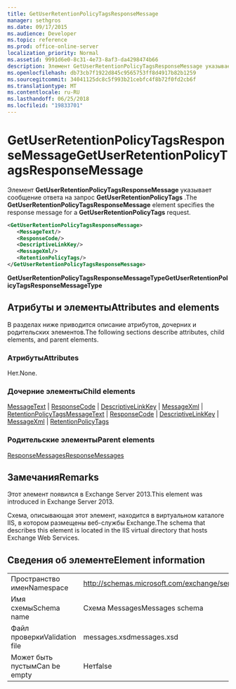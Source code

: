 ```yaml
---
title: GetUserRetentionPolicyTagsResponseMessage
manager: sethgros
ms.date: 09/17/2015
ms.audience: Developer
ms.topic: reference
ms.prod: office-online-server
localization_priority: Normal
ms.assetid: 9991d6e0-8c31-4e73-8af3-da4298474b66
description: Элемент GetUserRetentionPolicyTagsResponseMessage указывает сообщение ответа на запрос GetUserRetentionPolicyTags.
ms.openlocfilehash: db73cb7f1922d845c9565753ff8d4917b82b1259
ms.sourcegitcommit: 34041125dc8c5f993b21cebfc4f8b72f0fd2cb6f
ms.translationtype: MT
ms.contentlocale: ru-RU
ms.lasthandoff: 06/25/2018
ms.locfileid: "19833701"
---
```

# <a name="getuserretentionpolicytagsresponsemessage"></a><span data-ttu-id="f8d73-103">GetUserRetentionPolicyTagsResponseMessage</span><span class="sxs-lookup"><span data-stu-id="f8d73-103">GetUserRetentionPolicyTagsResponseMessage</span></span>

<span data-ttu-id="f8d73-104">Элемент **GetUserRetentionPolicyTagsResponseMessage** указывает сообщение ответа на запрос **GetUserRetentionPolicyTags** .</span><span class="sxs-lookup"><span data-stu-id="f8d73-104">The **GetUserRetentionPolicyTagsResponseMessage** element specifies the response message for a **GetUserRetentionPolicyTags** request.</span></span> 
  
```XML
<GetUserRetentionPolicyTagsResponseMessage>
   <MessageText/>
   <ResponseCode/>
   <DescriptiveLinkKey/>
   <MessageXml/>
   <RetentionPolicyTags/>
</GetUserRetentionPolicyTagsResponseMessage>
```

 <span data-ttu-id="f8d73-105">**GetUserRetentionPolicyTagsResponseMessageType**</span><span class="sxs-lookup"><span data-stu-id="f8d73-105">**GetUserRetentionPolicyTagsResponseMessageType**</span></span>
## <a name="attributes-and-elements"></a><span data-ttu-id="f8d73-106">Атрибуты и элементы</span><span class="sxs-lookup"><span data-stu-id="f8d73-106">Attributes and elements</span></span>

<span data-ttu-id="f8d73-107">В разделах ниже приводится описание атрибутов, дочерних и родительских элементов.</span><span class="sxs-lookup"><span data-stu-id="f8d73-107">The following sections describe attributes, child elements, and parent elements.</span></span>
  
### <a name="attributes"></a><span data-ttu-id="f8d73-108">Атрибуты</span><span class="sxs-lookup"><span data-stu-id="f8d73-108">Attributes</span></span>

<span data-ttu-id="f8d73-109">Нет.</span><span class="sxs-lookup"><span data-stu-id="f8d73-109">None.</span></span>
  
### <a name="child-elements"></a><span data-ttu-id="f8d73-110">Дочерние элементы</span><span class="sxs-lookup"><span data-stu-id="f8d73-110">Child elements</span></span>

<span data-ttu-id="f8d73-111">[MessageText](messagetext.md) | [ResponseCode](responsecode.md) | [DescriptiveLinkKey](descriptivelinkkey.md) | [MessageXml](messagexml.md) | [RetentionPolicyTags](retentionpolicytags.md)</span><span class="sxs-lookup"><span data-stu-id="f8d73-111">[MessageText](messagetext.md) | [ResponseCode](responsecode.md) | [DescriptiveLinkKey](descriptivelinkkey.md) | [MessageXml](messagexml.md) | [RetentionPolicyTags](retentionpolicytags.md)</span></span>
  
### <a name="parent-elements"></a><span data-ttu-id="f8d73-112">Родительские элементы</span><span class="sxs-lookup"><span data-stu-id="f8d73-112">Parent elements</span></span>

[<span data-ttu-id="f8d73-113">ResponseMessages</span><span class="sxs-lookup"><span data-stu-id="f8d73-113">ResponseMessages</span></span>](responsemessages.md)
  
## <a name="remarks"></a><span data-ttu-id="f8d73-114">Замечания</span><span class="sxs-lookup"><span data-stu-id="f8d73-114">Remarks</span></span>

<span data-ttu-id="f8d73-115">Этот элемент появился в Exchange Server 2013.</span><span class="sxs-lookup"><span data-stu-id="f8d73-115">This element was introduced in Exchange Server 2013.</span></span>
  
<span data-ttu-id="f8d73-116">Схема, описывающая этот элемент, находится в виртуальном каталоге IIS, в котором размещены веб-службы Exchange.</span><span class="sxs-lookup"><span data-stu-id="f8d73-116">The schema that describes this element is located in the IIS virtual directory that hosts Exchange Web Services.</span></span>
  
## <a name="element-information"></a><span data-ttu-id="f8d73-117">Сведения об элементе</span><span class="sxs-lookup"><span data-stu-id="f8d73-117">Element information</span></span>

|||
|:-----|:-----|
|<span data-ttu-id="f8d73-118">Пространство имен</span><span class="sxs-lookup"><span data-stu-id="f8d73-118">Namespace</span></span>  <br/> |http://schemas.microsoft.com/exchange/services/2006/messages  <br/> |
|<span data-ttu-id="f8d73-119">Имя схемы</span><span class="sxs-lookup"><span data-stu-id="f8d73-119">Schema name</span></span>  <br/> |<span data-ttu-id="f8d73-120">Схема Messages</span><span class="sxs-lookup"><span data-stu-id="f8d73-120">Messages schema</span></span>  <br/> |
|<span data-ttu-id="f8d73-121">Файл проверки</span><span class="sxs-lookup"><span data-stu-id="f8d73-121">Validation file</span></span>  <br/> |<span data-ttu-id="f8d73-122">messages.xsd</span><span class="sxs-lookup"><span data-stu-id="f8d73-122">messages.xsd</span></span>  <br/> |
|<span data-ttu-id="f8d73-123">Может быть пустым</span><span class="sxs-lookup"><span data-stu-id="f8d73-123">Can be empty</span></span>  <br/> |<span data-ttu-id="f8d73-124">Нет</span><span class="sxs-lookup"><span data-stu-id="f8d73-124">false</span></span>  <br/> |
   

